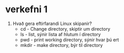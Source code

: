 # verkefni 1

1. Hvað gera eftirfarandi Linux skipanir?
	* cd - Change directory, skiptir um directory
	* ls - list, sýnir lista af hlutum í directory
	* pwd - print working directory, sýnir hvar þú ert
	* mkdir - make directory, býr til directory

